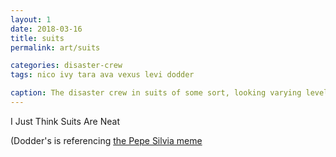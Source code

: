 ```yaml
---
layout: 1
date: 2018-03-16
title: suits
permalink: art/suits

categories: disaster-crew
tags: nico ivy tara ava vexus levi dodder

caption: The disaster crew in suits of some sort, looking varying levels of (dis)satisfied with this predicament.
---
```

I Just Think Suits Are Neat

(Dodder's is referencing [the Pepe Silvia meme](https://knowyourmeme.com/memes/pepe-silvia)